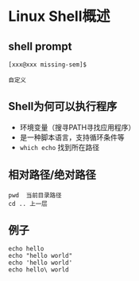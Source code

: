 # Linux Shell概述

## shell prompt

```
[xxx@xxx missing-sem]$

自定义
```

## Shell为何可以执行程序

- 环境变量（搜寻PATH寻找应用程序）
- 是一种脚本语言，支持循环条件等
- `which echo` 找到所在路径

## 相对路径/绝对路径

```
pwd  当前目录路径
cd .. 上一层
```

## 

## 例子
```
echo hello
echo "hello world"
echo 'hello world'
echo hello\ world
```
